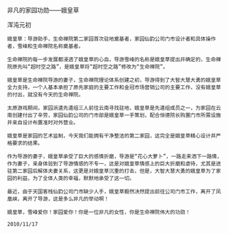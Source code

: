 非凡的家园功勋——娥皇草

浑沌元初


    娥皇草：导游助手，生命禅院第二家园首次驻地奠基者，家园仙韵公司门市设计者和具体操作者，雪峰和生命禅院名称奠基者。

    生命禅院的每一步发展都浸透了娥皇草的心血，导游雪峰的名称是娥皇草提出并确定的，生命禅院原先叫“超时空之路”，是娥皇草将“超时空之路”修改为“生命禅院”。

    娥皇草是生命禅院导游的妻子，生命禅院理论体系创建之初，导游得到了大智大慧大勇的娥皇草全力支持，一个人基本承担了原先家庭的主要工作和金冠市场营销公司的主要工作，没有娥皇草的付出，就没有今天的生命禅院。

    太原游戏期间，家园派遣先遣组三人前往云南寻找驻地，娥皇草是先遣组成员之一，为家园在云南创建付出了辛劳，家园仙韵公司的门市部是娥皇草一手策划，配合恒德院长购置门市所需设施并亲自设计布置准时对外营业。

    娥皇草是家园的艺术监制，今天我们能拥有干净整洁的第二家园，这完全是娥皇草精心设计并严格要求的结果。

    作为导游的妻子，娥皇草承受了巨大的感情折磨，导游是“花心大萝卜”，一路走来洒下一路情，作为妻子，亲身体验到了导游情感的不专一，这是对娥皇草情感上的巨大折磨和虐待，尤其是进驻第二家园后解体夫妻关系，这更是对娥皇草沉重的打击，但是，大智大慧大勇的娥皇草为了家园的利益，为了全体人类的幸福，默默地承受了这一切。

    最近，由于天国客栈仙韵公司门市缺少人手，娥皇草毅然决然提出前往公司门市工作，离开了凤凰峡，离开了导游，这是多么非凡的举动啊！

    娥皇草，雪峰爱你！家园爱你！你是一位非凡的女性，你是生命禅院伟大的功勋！

    2010/11/17



